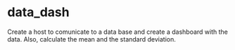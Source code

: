 # data_dash
Create a host to comunicate to a data base and create a dashboard with the data. Also, calculate the mean and the standard deviation.
